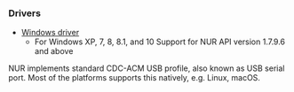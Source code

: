 ### Drivers
- [Windows driver](WinDriverInstall)
  - For Windows XP, 7, 8, 8.1, and 10 Support for NUR API version 1.7.9.6 and above  
  
NUR implements standard CDC-ACM USB profile, also known as USB serial port.
Most of the platforms supports this natively, e.g. Linux, macOS.
